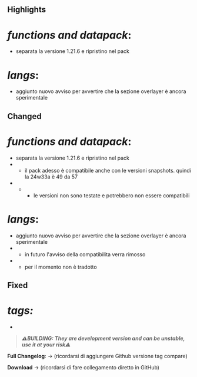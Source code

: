 ## Highlights

# _functions and datapack_:

- separata la versione 1.21.6 e ripristino nel pack

# _langs_:

- aggiunto nuovo avviso per avvertire che la sezione overlayer è ancora sperimentale

## Changed

# _functions and datapack_:

- separata la versione 1.21.6 e ripristino nel pack
- - il pack adesso è compatibile anche con le versioni snapshots. quindi la 24w33a è 49 da 57
- - - le versioni non sono testate e potrebbero non essere compatibili

# _langs_:

- aggiunto nuovo avviso per avvertire che la sezione overlayer è ancora sperimentale
- - in futuro l'avviso della compatibilita verra rimosso
- - per il momento non è tradotto

## Fixed

# _tags:_

- 

> _**⚠️BUILDING: They are development version and can be unstable, use it at your risk⚠️**_

**Full Changelog**: -> (ricordarsi di aggiungere Github versione tag compare)

**Download** -> (ricordarsi di fare collegamento diretto in GitHub)